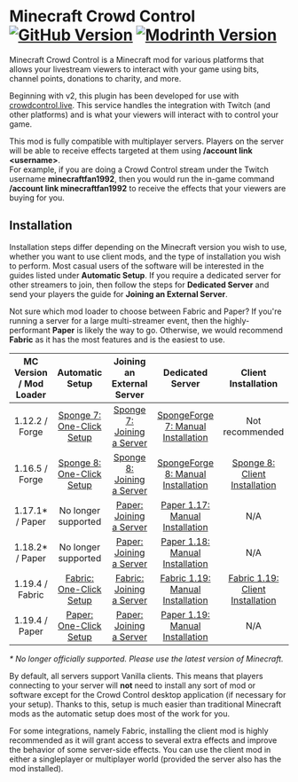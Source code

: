 # Minecraft Crowd Control [![GitHub Version](https://img.shields.io/github/v/release/qixils/minecraft-crowdcontrol?label=Release&logo=github)](https://github.com/qixils/minecraft-crowdcontrol/releases/latest) [![Modrinth Version](https://img.shields.io/modrinth/v/6XhH9LqD?label=Modrinth&logo=modrinth)](https://modrinth.com/mod/crowdcontrol)

Minecraft Crowd Control is a Minecraft mod for various platforms that allows your livestream
viewers to interact with your game using bits, channel points, donations to charity, and more.

Beginning with v2, this plugin has been developed for use
with [crowdcontrol.live](https://crowdcontrol.live). This service handles the integration with
Twitch (and other platforms) and is what your viewers will interact with to control your game.

This mod is fully compatible with multiplayer servers. Players on the server will be able to
receive effects targeted at them using **/account link \<username\>**.  
For example, if you are doing a Crowd Control stream under the Twitch username **minecraftfan1992**,
then you would run the in-game command **/account link minecraftfan1992** to receive the effects
that your viewers are buying for you.

## Installation

Installation steps differ depending on the Minecraft version you wish to use, whether you want to
use client mods, and the type of installation you wish to perform. Most casual users of the software
will be interested in the guides listed under **Automatic Setup**. If you require a dedicated server
for other streamers to join, then follow the steps for **Dedicated Server** and send your players
the guide for **Joining an External Server**.

Not sure which mod loader to choose between Fabric and Paper? If you're running a server for a large
multi-streamer event, then the highly-performant **Paper** is likely the way to go. Otherwise, we
would recommend **Fabric** as it has the most features and is the easiest to use.

| MC Version / Mod Loader |                      Automatic Setup                      |                    Joining an External Server                     |                               Dedicated Server                                |                              Client Installation                              |
|:-----------------------:|:---------------------------------------------------------:|:-----------------------------------------------------------------:|:-----------------------------------------------------------------------------:|:-----------------------------------------------------------------------------:|
|     1.12.2 / Forge      | [Sponge 7: One-Click Setup](guides/sponge_7_one_click.md) | [Sponge 7: Joining a Server](guides/sponge_7_joining_a_server.md) | [SpongeForge 7: Manual Installation](guides/sponge_7_manual_installation.md)  |                                Not recommended                                |
|     1.16.5 / Forge      | [Sponge 8: One-Click Setup](guides/sponge_8_one_click.md) | [Sponge 8: Joining a Server](guides/sponge_8_joining_a_server.md) | [SpongeForge 8: Manual Installation](guides/sponge_8_manual_installation.md)  |    [Sponge 8: Client Installation](guides/sponge_8_client_installation.md)    |
|     1.17.1* / Paper     |                    No longer supported                    |    [Paper: Joining a Server](guides/paper_joining_a_server.md)    |  [Paper 1.17: Manual Installation](guides/paper_1.17_manual_installation.md)  |                                      N/A                                      |
|     1.18.2* / Paper     |                    No longer supported                    |    [Paper: Joining a Server](guides/paper_joining_a_server.md)    |  [Paper 1.18: Manual Installation](guides/paper_1.18_manual_installation.md)  |                                      N/A                                      |
|     1.19.4 / Fabric     |   [Fabric: One-Click Setup](guides/fabric_one_click.md)   |   [Fabric: Joining a Server](guides/fabric_joining_a_server.md)   | [Fabric 1.19: Manual Installation](guides/fabric_1.19_manual_installation.md) | [Fabric 1.19: Client Installation](guides/fabric_1.19_client_installation.md) |
|     1.19.4 / Paper      |    [Paper: One-Click Setup](guides/paper_one_click.md)    |    [Paper: Joining a Server](guides/paper_joining_a_server.md)    |  [Paper 1.19: Manual Installation](guides/paper_1.19_manual_installation.md)  |                                      N/A                                      |

_* No longer officially supported. Please use the latest version of Minecraft._

By default, all servers support Vanilla clients. This means that players connecting to your server
will **not** need to install any sort of mod or software except for the Crowd Control desktop
application (if necessary for your setup). Thanks to this, setup is much easier than traditional
Minecraft mods as the automatic setup does most of the work for you.

For some integrations, namely Fabric, installing the client mod is highly recommended as it will
grant access to several extra effects and improve the behavior of some server-side effects. You can
use the client mod in either a singleplayer or multiplayer world (provided the server also has the
mod installed).
